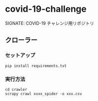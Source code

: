 # covid-19-challenge

SIGNATE: COVID-19 チャレンジ用リポジトリ

## クローラー

### セットアップ

```
pip install requirements.txt
```

### 実行方法

```
cd crawler
scrapy crawl xxxx_spider -o xxx.csv
```
